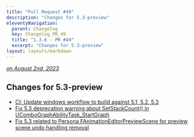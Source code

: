 ```yaml
---
title: "Pull Request #49"
description: "Changes for 5.3-preview"
eleventyNavigation:
  parent: Changelog
  key: Changelog_PR_49
  title: "1.3.6 - PR #49"
  excerpt: "Changes for 5.3-preview"
layout: layouts/markdown
---
```


*[on August 2nd, 2023](https://github.com/combo-graph/combo-graph/pull/49)*

## Changes for 5.3-preview

*   [CI: Update windows workflow to build against 5.1, 5.2, 5.3](https://github.com/combo-graph/combo-graph/pull/49/commits/8995f3fb58d2130d24ed25e607e12b2aba3c1da8)
*   [Fix 5.3 deprecation warning about SetStackCount() in UComboGraphAbilityTask\_StartGraph](https://github.com/combo-graph/combo-graph/pull/49/commits/36c97d6a6b26ca2d5a682cd3994eecdaf28b63c0)
*   [Fix 5.3 related to Persona FAnimationEditorPreviewScene for preview scene undo handling removal](https://github.com/combo-graph/combo-graph/pull/49/commits/b3d05b0a2bbc8b794e2348a998eba20677df77f9)

